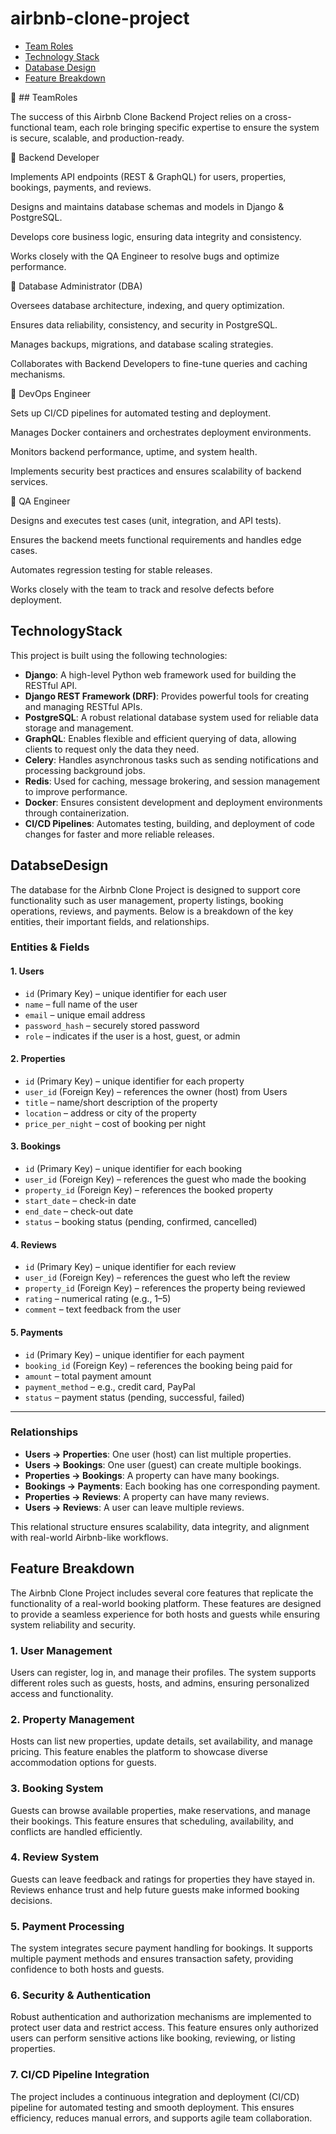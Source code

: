 # airbnb-clone-project
- [Team Roles](#TeamRoles)
- [Technology Stack](#TechnologyStack)
- [Database Design](#DatabseDesign)
- [Feature Breakdown](#FeatureBreakdown)
  
👥 ## TeamRoles

The success of this Airbnb Clone Backend Project relies on a cross-functional team, each role bringing specific expertise to ensure the system is secure, scalable, and production-ready.

🔹 Backend Developer

Implements API endpoints (REST & GraphQL) for users, properties, bookings, payments, and reviews.

Designs and maintains database schemas and models in Django & PostgreSQL.

Develops core business logic, ensuring data integrity and consistency.

Works closely with the QA Engineer to resolve bugs and optimize performance.

🔹 Database Administrator (DBA)

Oversees database architecture, indexing, and query optimization.

Ensures data reliability, consistency, and security in PostgreSQL.

Manages backups, migrations, and database scaling strategies.

Collaborates with Backend Developers to fine-tune queries and caching mechanisms.

🔹 DevOps Engineer

Sets up CI/CD pipelines for automated testing and deployment.

Manages Docker containers and orchestrates deployment environments.

Monitors backend performance, uptime, and system health.

Implements security best practices and ensures scalability of backend services.

🔹 QA Engineer

Designs and executes test cases (unit, integration, and API tests).

Ensures the backend meets functional requirements and handles edge cases.

Automates regression testing for stable releases.

Works closely with the team to track and resolve defects before deployment.



## TechnologyStack

This project is built using the following technologies:

- **Django**: A high-level Python web framework used for building the RESTful API.  
- **Django REST Framework (DRF)**: Provides powerful tools for creating and managing RESTful APIs.  
- **PostgreSQL**: A robust relational database system used for reliable data storage and management.  
- **GraphQL**: Enables flexible and efficient querying of data, allowing clients to request only the data they need.  
- **Celery**: Handles asynchronous tasks such as sending notifications and processing background jobs.  
- **Redis**: Used for caching, message brokering, and session management to improve performance.  
- **Docker**: Ensures consistent development and deployment environments through containerization.  
- **CI/CD Pipelines**: Automates testing, building, and deployment of code changes for faster and more reliable releases.

## DatabseDesign
The database for the Airbnb Clone Project is designed to support core functionality such as user management, property listings, booking operations, reviews, and payments. Below is a breakdown of the key entities, their important fields, and relationships.

### Entities & Fields

#### 1. Users
- `id` (Primary Key) – unique identifier for each user
- `name` – full name of the user
- `email` – unique email address
- `password_hash` – securely stored password
- `role` – indicates if the user is a host, guest, or admin

#### 2. Properties
- `id` (Primary Key) – unique identifier for each property
- `user_id` (Foreign Key) – references the owner (host) from Users
- `title` – name/short description of the property
- `location` – address or city of the property
- `price_per_night` – cost of booking per night

#### 3. Bookings
- `id` (Primary Key) – unique identifier for each booking
- `user_id` (Foreign Key) – references the guest who made the booking
- `property_id` (Foreign Key) – references the booked property
- `start_date` – check-in date
- `end_date` – check-out date
- `status` – booking status (pending, confirmed, cancelled)

#### 4. Reviews
- `id` (Primary Key) – unique identifier for each review
- `user_id` (Foreign Key) – references the guest who left the review
- `property_id` (Foreign Key) – references the property being reviewed
- `rating` – numerical rating (e.g., 1–5)
- `comment` – text feedback from the user

#### 5. Payments
- `id` (Primary Key) – unique identifier for each payment
- `booking_id` (Foreign Key) – references the booking being paid for
- `amount` – total payment amount
- `payment_method` – e.g., credit card, PayPal
- `status` – payment status (pending, successful, failed)

---

### Relationships

- **Users → Properties**: One user (host) can list multiple properties.
- **Users → Bookings**: One user (guest) can create multiple bookings.
- **Properties → Bookings**: A property can have many bookings.
- **Bookings → Payments**: Each booking has one corresponding payment.
- **Properties → Reviews**: A property can have many reviews.
- **Users → Reviews**: A user can leave multiple reviews.

This relational structure ensures scalability, data integrity, and alignment with real-world Airbnb-like workflows.

## Feature Breakdown

The Airbnb Clone Project includes several core features that replicate the functionality of a real-world booking platform. These features are designed to provide a seamless experience for both hosts and guests while ensuring system reliability and security.

### 1. User Management
Users can register, log in, and manage their profiles. The system supports different roles such as guests, hosts, and admins, ensuring personalized access and functionality.

### 2. Property Management
Hosts can list new properties, update details, set availability, and manage pricing. This feature enables the platform to showcase diverse accommodation options for guests.

### 3. Booking System
Guests can browse available properties, make reservations, and manage their bookings. This feature ensures that scheduling, availability, and conflicts are handled efficiently.

### 4. Review System
Guests can leave feedback and ratings for properties they have stayed in. Reviews enhance trust and help future guests make informed booking decisions.

### 5. Payment Processing
The system integrates secure payment handling for bookings. It supports multiple payment methods and ensures transaction safety, providing confidence to both hosts and guests.

### 6. Security & Authentication
Robust authentication and authorization mechanisms are implemented to protect user data and restrict access. This feature ensures only authorized users can perform sensitive actions like booking, reviewing, or listing properties.

### 7. CI/CD Pipeline Integration
The project includes a continuous integration and deployment (CI/CD) pipeline for automated testing and smooth deployment. This ensures efficiency, reduces manual errors, and supports agile team collaboration.

